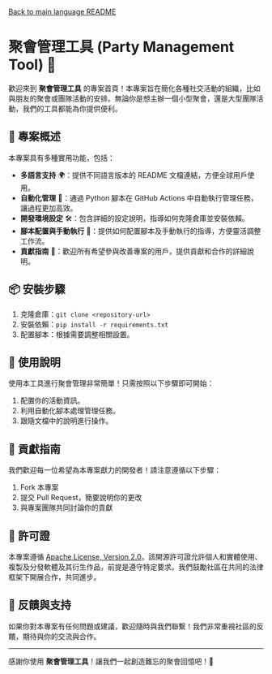 [Back to main language README](README.md)

# 聚會管理工具 (Party Management Tool) 🎉

歡迎來到 **聚會管理工具** 的專案首頁！本專案旨在簡化各種社交活動的組織，比如與朋友的聚會或團隊活動的安排。無論你是想主辦一個小型聚會，還是大型團隊活動，我們的工具都能為你提供便利。

## 📃 專案概述

本專案具有多種實用功能，包括：

- **多語言支持** 🌍：提供不同語言版本的 README 文檔連結，方便全球用戶使用。
- **自動化管理** 🤖：通過 Python 腳本在 GitHub Actions 中自動執行管理任務，讓過程更加高效。
- **開發環境設定** 🛠️：包含詳細的設定說明，指導如何克隆倉庫並安裝依賴。
- **腳本配置與手動執行** 📝：提供如何配置腳本及手動執行的指導，方便靈活調整工作流。
- **貢獻指南** 🤝：歡迎所有希望參與改善專案的用戶，提供貢獻和合作的詳細說明。

## 📦 安裝步驟

1. 克隆倉庫：`git clone <repository-url>`
2. 安裝依賴：`pip install -r requirements.txt`
3. 配置腳本：根據需要調整相關設置。

## 🚀 使用說明

使用本工具進行聚會管理非常簡單！只需按照以下步驟即可開始：

1. 配置你的活動資訊。
2. 利用自動化腳本處理管理任務。
3. 跟隨文檔中的說明進行操作。

## 🤝 貢獻指南

我們歡迎每一位希望為本專案獻力的開發者！請注意遵循以下步驟：

1. Fork 本專案
2. 提交 Pull Request，簡要說明你的更改
3. 與專案團隊共同討論你的貢獻

## 📝 許可證

本專案遵循 [Apache License, Version 2.0](LICENSE)。該開源許可證允許個人和實體使用、複製及分發軟體及其衍生作品，前提是遵守特定要求。我們鼓勵社區在共同的法律框架下開展合作，共同進步。

## 💬 反饋與支持

如果你對本專案有任何問題或建議，歡迎隨時與我們聯繫！我們非常重視社區的反饋，期待與你的交流與合作。

---

感謝你使用 **聚會管理工具**！讓我們一起創造難忘的聚會回憶吧！🎊